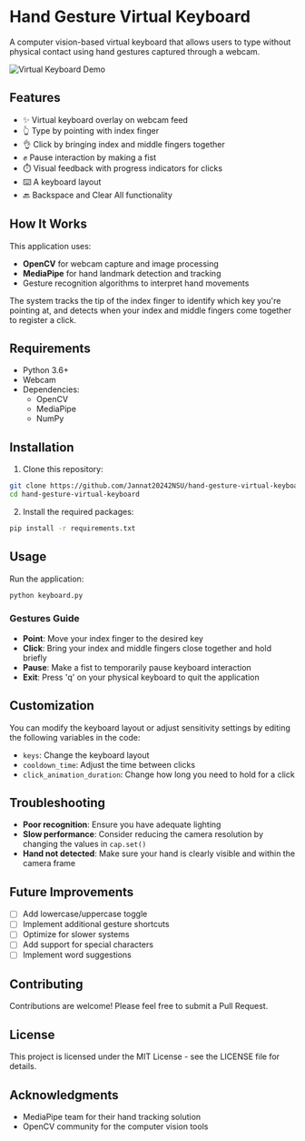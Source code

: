# Hand Gesture Virtual Keyboard

A computer vision-based virtual keyboard that allows users to type without physical contact using hand gestures captured through a webcam.

![Virtual Keyboard Demo](https://github.com/Jannat20242NSU/User-story/blob/main/keyboard.gif)

## Features

- ✨ Virtual keyboard overlay on webcam feed
- 👆 Type by pointing with index finger
- 👌 Click by bringing index and middle fingers together
- ✊ Pause interaction by making a fist
- ⏱️ Visual feedback with progress indicators for clicks
- ⌨️ A keyboard layout
- 🔙 Backspace and Clear All functionality

## How It Works

This application uses:
- **OpenCV** for webcam capture and image processing
- **MediaPipe** for hand landmark detection and tracking
- Gesture recognition algorithms to interpret hand movements

The system tracks the tip of the index finger to identify which key you're pointing at, and detects when your index and middle fingers come together to register a click.

## Requirements

- Python 3.6+
- Webcam
- Dependencies:
  - OpenCV
  - MediaPipe
  - NumPy

## Installation

1. Clone this repository:
```bash
git clone https://github.com/Jannat20242NSU/hand-gesture-virtual-keyboard.git
cd hand-gesture-virtual-keyboard
```

2. Install the required packages:
```bash
pip install -r requirements.txt
```

## Usage

Run the application:
```bash
python keyboard.py
```

### Gestures Guide

- **Point**: Move your index finger to the desired key
- **Click**: Bring your index and middle fingers close together and hold briefly
- **Pause**: Make a fist to temporarily pause keyboard interaction
- **Exit**: Press 'q' on your physical keyboard to quit the application

## Customization

You can modify the keyboard layout or adjust sensitivity settings by editing the following variables in the code:

- `keys`: Change the keyboard layout
- `cooldown_time`: Adjust the time between clicks
- `click_animation_duration`: Change how long you need to hold for a click

## Troubleshooting

- **Poor recognition**: Ensure you have adequate lighting
- **Slow performance**: Consider reducing the camera resolution by changing the values in `cap.set()`
- **Hand not detected**: Make sure your hand is clearly visible and within the camera frame

## Future Improvements

- [ ] Add lowercase/uppercase toggle
- [ ] Implement additional gesture shortcuts
- [ ] Optimize for slower systems
- [ ] Add support for special characters
- [ ] Implement word suggestions

## Contributing

Contributions are welcome! Please feel free to submit a Pull Request.

## License

This project is licensed under the MIT License - see the LICENSE file for details.

## Acknowledgments

- MediaPipe team for their hand tracking solution
- OpenCV community for the computer vision tools
